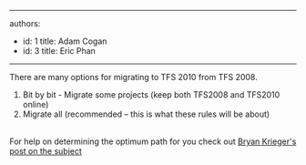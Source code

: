 

---
authors:
  - id: 1
    title: Adam Cogan
  - id: 3
    title: Eric Phan
---




<span class='intro'> 
  <p>There are many options for migrating to TFS 2010 from TFS 2008.</p>
<ol>
    <li>Bit by bit - Migrate some projects (keep both TFS2008 and TFS2010 online) </li>
    <li>Migrate all (recommended – this is what these rules will be about) </li>
</ol>
<div><br>
</div>
<div>For help on&#160;determining&#160;the optimum path for you check out <span><a shape="rect" href="http&#58;//blogs.msdn.com/bkrieger/archive/2009/10/21/team-foundation-server-2010-upgrade.aspx" target="_blank">Bryan Krieger's post on the subject</a></span></div>
 </span>




